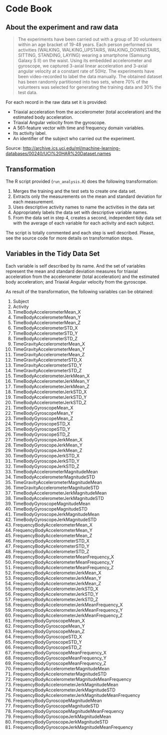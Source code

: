 # Code Book

## About the experiment and raw data

>The experiments have been carried out with a group of 30 volunteers within an age bracket of 19-48 years. Each person performed six activities (WALKING, WALKING_UPSTAIRS, WALKING_DOWNSTAIRS, SITTING, STANDING, LAYING) wearing a smartphone (Samsung Galaxy S II) on the waist. Using its embedded accelerometer and gyroscope, we captured 3-axial linear acceleration and 3-axial angular velocity at a constant rate of 50Hz. The experiments have been video-recorded to label the data manually. The obtained dataset has been randomly partitioned into two sets, where 70% of the volunteers was selected for generating the training data and 30% the test data.

For each record in the raw data set it is provided:

- Triaxial acceleration from the accelerometer (total acceleration) and the estimated body acceleration.
- Triaxial Angular velocity from the gyroscope. 
- A 561-feature vector with time and frequency domain variables. 
- Its activity label. 
- An identifier of the subject who carried out the experiment.

Source: http://archive.ics.uci.edu/ml/machine-learning-databases/00240/UCI%20HAR%20Dataset.names

## Transformation

The R script provided (`run_analysis.R`) does the following transformation: 

1. Merges the training and the test sets to create one data set.
2. Extracts only the measurements on the mean and standard deviation for each 
measurement. 
3. Uses descriptive activity names to name the activities in the data set
4. Appropriately labels the data set with descriptive variable names. 
5. From the data set in step 4, creates a second, independent tidy data set with
the average of each variable for each activity and each subject.

The script is totally commented and each step is well described. Please, see the
source code for more details on transformation steps.

## Variables in the Tidy Data Set

Each variable is self described by its name. And the set of variables represent 
the mean and standard deviation measures for triaxial acceleration from the 
accelerometer (total acceleration) and the estimated body acceleration; and 
Triaxial Angular velocity from the gyroscope.

As result of the transformation, the following variables can be obtained:

1. Subject
2. Activity
3. TimeBodyAccelerometerMean_X
4. TimeBodyAccelerometerMean_Y
5. TimeBodyAccelerometerMean_Z
6. TimeBodyAccelerometerSTD_X
7. TimeBodyAccelerometerSTD_Y
8. TimeBodyAccelerometerSTD_Z
9. TimeGravityAccelerometerMean_X
10. TimeGravityAccelerometerMean_Y
11. TimeGravityAccelerometerMean_Z
12. TimeGravityAccelerometerSTD_X
13. TimeGravityAccelerometerSTD_Y
14. TimeGravityAccelerometerSTD_Z
15. TimeBodyAccelerometerJerkMean_X
16. TimeBodyAccelerometerJerkMean_Y
17. TimeBodyAccelerometerJerkMean_Z
18. TimeBodyAccelerometerJerkSTD_X
19. TimeBodyAccelerometerJerkSTD_Y
20. TimeBodyAccelerometerJerkSTD_Z
21. TimeBodyGyroscopeMean_X
22. TimeBodyGyroscopeMean_Y
23. TimeBodyGyroscopeMean_Z
24. TimeBodyGyroscopeSTD_X
25. TimeBodyGyroscopeSTD_Y
26. TimeBodyGyroscopeSTD_Z
27. TimeBodyGyroscopeJerkMean_X
28. TimeBodyGyroscopeJerkMean_Y
29. TimeBodyGyroscopeJerkMean_Z
30. TimeBodyGyroscopeJerkSTD_X
31. TimeBodyGyroscopeJerkSTD_Y
32. TimeBodyGyroscopeJerkSTD_Z
33. TimeBodyAccelerometerMagnitudeMean
34. TimeBodyAccelerometerMagnitudeSTD
35. TimeGravityAccelerometerMagnitudeMean
36. TimeGravityAccelerometerMagnitudeSTD
37. TimeBodyAccelerometerJerkMagnitudeMean
38. TimeBodyAccelerometerJerkMagnitudeSTD
39. TimeBodyGyroscopeMagnitudeMean
40. TimeBodyGyroscopeMagnitudeSTD
41. TimeBodyGyroscopeJerkMagnitudeMean
42. TimeBodyGyroscopeJerkMagnitudeSTD
43. FrequencyBodyAccelerometerMean_X
44. FrequencyBodyAccelerometerMean_Y
45. FrequencyBodyAccelerometerMean_Z
46. FrequencyBodyAccelerometerSTD_X
47. FrequencyBodyAccelerometerSTD_Y
48. FrequencyBodyAccelerometerSTD_Z
49. FrequencyBodyAccelerometerMeanFrequency_X
50. FrequencyBodyAccelerometerMeanFrequency_Y
51. FrequencyBodyAccelerometerMeanFrequency_Z
52. FrequencyBodyAccelerometerJerkMean_X
53. FrequencyBodyAccelerometerJerkMean_Y
54. FrequencyBodyAccelerometerJerkMean_Z
55. FrequencyBodyAccelerometerJerkSTD_X
56. FrequencyBodyAccelerometerJerkSTD_Y
57. FrequencyBodyAccelerometerJerkSTD_Z
58. FrequencyBodyAccelerometerJerkMeanFrequency_X
59. FrequencyBodyAccelerometerJerkMeanFrequency_Y
60. FrequencyBodyAccelerometerJerkMeanFrequency_Z
61. FrequencyBodyGyroscopeMean_X
62. FrequencyBodyGyroscopeMean_Y
63. FrequencyBodyGyroscopeMean_Z
64. FrequencyBodyGyroscopeSTD_X
65. FrequencyBodyGyroscopeSTD_Y
66. FrequencyBodyGyroscopeSTD_Z
67. FrequencyBodyGyroscopeMeanFrequency_X
68. FrequencyBodyGyroscopeMeanFrequency_Y
69. FrequencyBodyGyroscopeMeanFrequency_Z
70. FrequencyBodyAccelerometerMagnitudeMean
71. FrequencyBodyAccelerometerMagnitudeSTD
72. FrequencyBodyAccelerometerMagnitudeMeanFrequency
73. FrequencyBodyAccelerometerJerkMagnitudeMean
74. FrequencyBodyAccelerometerJerkMagnitudeSTD
75. FrequencyBodyAccelerometerJerkMagnitudeMeanFrequency
76. FrequencyBodyGyroscopeMagnitudeMean
77. FrequencyBodyGyroscopeMagnitudeSTD
78. FrequencyBodyGyroscopeMagnitudeMeanFrequency
79. FrequencyBodyGyroscopeJerkMagnitudeMean
80. FrequencyBodyGyroscopeJerkMagnitudeSTD
81. FrequencyBodyGyroscopeJerkMagnitudeMeanFrequency